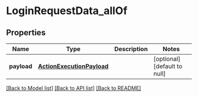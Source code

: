 # LoginRequestData_allOf
## Properties

| Name | Type | Description | Notes |
|------------ | ------------- | ------------- | -------------|
| **payload** | [**ActionExecutionPayload**](ActionExecutionPayload.md) |  | [optional] [default to null] |

[[Back to Model list]](../README.md#documentation-for-models) [[Back to API list]](../README.md#documentation-for-api-endpoints) [[Back to README]](../README.md)

